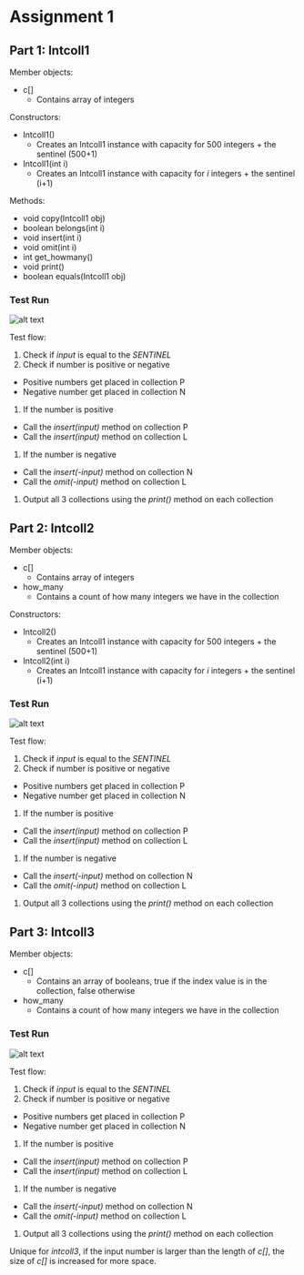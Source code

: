 Assignment 1
============

## Part 1: Intcoll1
Member objects:
* c[]
  * Contains array of integers

Constructors: 
* Intcoll1()
  * Creates an Intcoll1 instance with capacity for 500 integers + the sentinel (500+1)
* Intcoll1(int i)
  * Creates an Intcoll1 instance with capacity for *i* integers + the sentinel (i+1)

Methods:
* void copy(Intcoll1 obj)
* boolean belongs(int i)
* void insert(int i)
* void omit(int i)
* int get_howmany()
* void print()
* boolean equals(Intcoll1 obj)

### Test Run
![alt text](images/intcoll1.png "Intcoll1 Test Run")

Test flow:

1. Check if *input* is equal to the *SENTINEL* 
1. Check if number is positive or negative
  * Positive numbers get placed in collection P
  * Negative number get placed in collection N
1. If the number is positive
  * Call the *insert(input)* method on collection P
  * Call the *insert(input)* method on collection L
1. If the number is negative
  * Call the *insert(-input)* method on collection N
  * Call the *omit(-input)* method on collection L
1. Output all 3 collections using the *print()* method on each collection

## Part 2: Intcoll2
Member objects:
* c[]
  * Contains array of integers
* how_many
  * Contains a count of how many integers we have in the collection

Constructors: 
* Intcoll2()
  * Creates an Intcoll1 instance with capacity for 500 integers + the sentinel (500+1)
* Intcoll2(int i)
  * Creates an Intcoll1 instance with capacity for *i* integers + the sentinel (i+1)

### Test Run
![alt text](images/intcoll2.png "Intcoll2 Test Run")

Test flow:
1. Check if *input* is equal to the *SENTINEL* 
1. Check if number is positive or negative
  * Positive numbers get placed in collection P
  * Negative number get placed in collection N
1. If the number is positive
  * Call the *insert(input)* method on collection P
  * Call the *insert(input)* method on collection L
1. If the number is negative
  * Call the *insert(-input)* method on collection N
  * Call the *omit(-input)* method on collection L
1. Output all 3 collections using the *print()* method on each collection

## Part 3: Intcoll3
Member objects:
* c[]
  * Contains an array of booleans, true if the index value is in the collection, false otherwise
* how_many
  * Contains a count of how many integers we have in the collection
 
### Test Run
![alt text](images/intcoll3.png "Intcoll3 Test Run")

Test flow:
1. Check if *input* is equal to the *SENTINEL* 
1. Check if number is positive or negative
  * Positive numbers get placed in collection P
  * Negative number get placed in collection N
1. If the number is positive
  * Call the *insert(input)* method on collection P
  * Call the *insert(input)* method on collection L
1. If the number is negative
  * Call the *insert(-input)* method on collection N
  * Call the *omit(-input)* method on collection L
1. Output all 3 collections using the *print()* method on each collection

Unique for *intcoll3*, if the input number is larger than the length of *c[]*, the size of *c[]* is increased for more space.